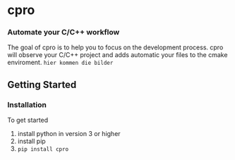 # cpro
### Automate your C/C++ workflow
The goal of cpro is to help you to focus on the development process.
cpro will observe your C/C++ project and adds automatic your files to the cmake enviroment.
`hier kommen die bilder`

## Getting Started
### Installation
To get started
1. install python in version 3 or higher
2. install pip
3. `pip install cpro`


